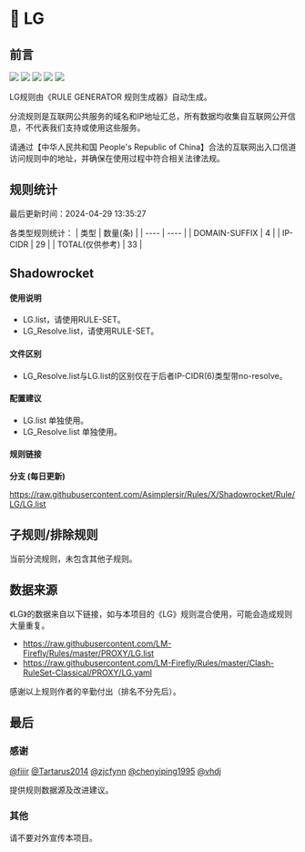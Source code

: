 # 🧸 LG

## 前言

![](https://shields.io/badge/-移除重复规则-ff69b4) ![](https://shields.io/badge/-DOMAIN与DOMAIN--SUFFIX合并-green) ![](https://shields.io/badge/-DOMAIN--SUFFIX间合并-critical) ![](https://shields.io/badge/-DOMAIN--SUFFIX与DOMAIN--KEYWORD合并-blue) ![](https://shields.io/badge/-IP--CIDR(6)合并-blueviolet) 

LG规则由《RULE GENERATOR 规则生成器》自动生成。

分流规则是互联网公共服务的域名和IP地址汇总，所有数据均收集自互联网公开信息，不代表我们支持或使用这些服务。

请通过【中华人民共和国 People's Republic of China】合法的互联网出入口信道访问规则中的地址，并确保在使用过程中符合相关法律法规。

## 规则统计

最后更新时间：2024-04-29 13:35:27

各类型规则统计：
| 类型 | 数量(条)  | 
| ---- | ----  |
| DOMAIN-SUFFIX | 4  | 
| IP-CIDR | 29  | 
| TOTAL(仅供参考) | 33  | 


## Shadowrocket 

#### 使用说明
- LG.list，请使用RULE-SET。
- LG_Resolve.list，请使用RULE-SET。

#### 文件区别
- LG_Resolve.list与LG.list的区别仅在于后者IP-CIDR(6)类型带no-resolve。

#### 配置建议
- LG.list 单独使用。
- LG_Resolve.list 单独使用。

#### 规则链接
**分支 (每日更新)**

https://raw.githubusercontent.com/Asimplersir/Rules/X/Shadowrocket/Rule/LG/LG.list











## 子规则/排除规则


当前分流规则，未包含其他子规则。

## 数据来源

《LG》的数据来自以下链接，如与本项目的《LG》规则混合使用，可能会造成规则大量重复。

- https://raw.githubusercontent.com/LM-Firefly/Rules/master/PROXY/LG.list
- https://raw.githubusercontent.com/LM-Firefly/Rules/master/Clash-RuleSet-Classical/PROXY/LG.yaml


感谢以上规则作者的辛勤付出（排名不分先后）。

## 最后

### 感谢

[@fiiir](https://github.com/fiiir) [@Tartarus2014](https://github.com/Tartarus2014) [@zjcfynn](https://github.com/zjcfynn) [@chenyiping1995](https://github.com/chenyiping1995) [@vhdj](https://github.com/vhdj)

提供规则数据源及改进建议。

### 其他

请不要对外宣传本项目。
